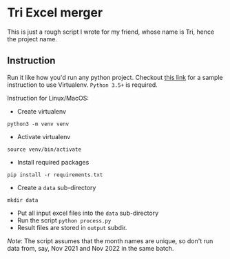 # Tri Excel merger

This is just a rough script I wrote for my friend, whose name is Tri, hence the project name.

## Instruction

Run it like how you'd run any python project. Checkout [this link](https://learnpython.com/blog/how-to-use-virtualenv-python/) for a sample instruction to use Virtualenv.
`Python 3.5+` is required.

Instruction for Linux/MacOS:

- Create virtualenv
```
python3 -m venv venv
```
- Activate virtualenv
```
source venv/bin/activate
```
- Install required packages
```
pip install -r requirements.txt
```
- Create a `data` sub-directory
```
mkdir data
```
- Put all input excel files into the `data` sub-directory
- Run the script `python process.py`
- Result files are stored in `output` subdir.

*Note*: The script assumes that the month names are unique, so don't run data from, say, Nov 2021 and Nov 2022 in the same batch.
